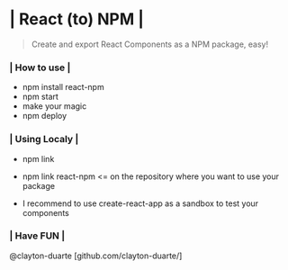 # | React (to) NPM |

> Create and export React Components as a NPM package, easy!

### | How to use |

- npm install react-npm
- npm start
- make your magic
- npm deploy

### | Using Localy |

- npm link
- npm link react-npm <= on the repository where you want to use your package

- I recommend to use create-react-app as a sandbox to test your components

### | Have FUN |

@clayton-duarte [github.com/clayton-duarte/]